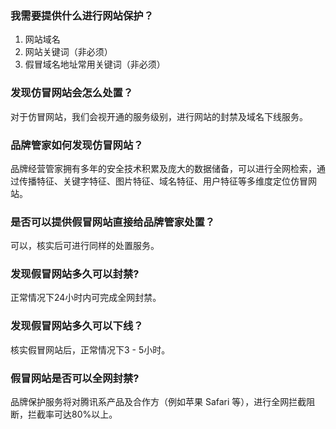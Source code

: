### 我需要提供什么进行网站保护？
1. 网站域名 
2. 网站关键词（非必须） 
3. 假冒域名地址常用关键词（非必须）

### 发现仿冒网站会怎么处置？
对于仿冒网站，我们会视开通的服务级别，进行网站的封禁及域名下线服务。

### 品牌管家如何发现仿冒网站？

品牌经营管家拥有多年的安全技术积累及庞大的数据储备，可以进行全网检索，通过传播特征、关键字特征、图片特征、域名特征、用户特征等多维度定位仿冒网站。

### 是否可以提供假冒网站直接给品牌管家处置？
可以，核实后可进行同样的处置服务。

### 发现假冒网站多久可以封禁?
正常情况下24小时内可完成全网封禁。

### 发现假冒网站多久可以下线？
核实假冒网站后，正常情况下3 - 5小时。

### 假冒网站是否可以全网封禁?
品牌保护服务将对腾讯系产品及合作方（例如苹果 Safari 等），进行全网拦截阻断，拦截率可达80%以上。
